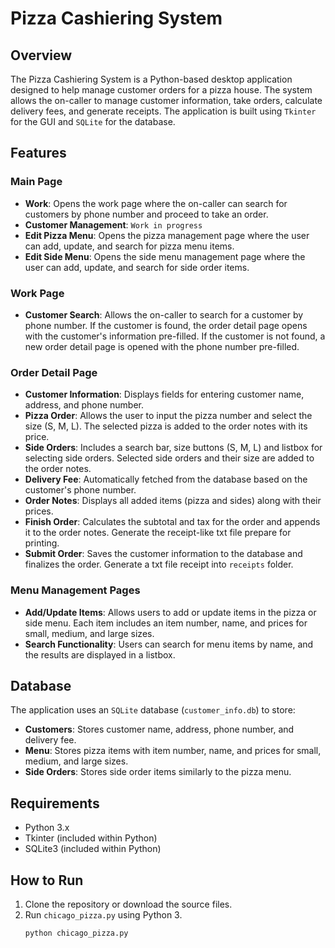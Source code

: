 # Pizza Cashiering System

## Overview

The Pizza Cashiering System is a Python-based desktop application designed to help manage customer orders for a pizza house. The system allows the on-caller to manage customer information, take orders, calculate delivery fees, and generate receipts. The application is built using `Tkinter` for the GUI and `SQLite` for the database.

## Features

### Main Page
- **Work**: Opens the work page where the on-caller can search for customers by phone number and proceed to take an order.
- **Customer Management**: `Work in progress`
- **Edit Pizza Menu**: Opens the pizza management page where the user can add, update, and search for pizza menu items.
- **Edit Side Menu**: Opens the side menu management page where the user can add, update, and search for side order items.

### Work Page
- **Customer Search**: Allows the on-caller to search for a customer by phone number. If the customer is found, the order detail page opens with the customer's information pre-filled. If the customer is not found, a new order detail page is opened with the phone number pre-filled.

### Order Detail Page
- **Customer Information**: Displays fields for entering customer name, address, and phone number.
- **Pizza Order**: Allows the user to input the pizza number and select the size (S, M, L). The selected pizza is added to the order notes with its price.
- **Side Orders**: Includes a search bar, size buttons (S, M, L) and listbox for selecting side orders. Selected side orders and their size are added to the order notes.
- **Delivery Fee**: Automatically fetched from the database based on the customer's phone number.
- **Order Notes**: Displays all added items (pizza and sides) along with their prices. 
- **Finish Order**: Calculates the subtotal and tax for the order and appends it to the order notes. Generate the receipt-like txt file prepare for printing.
- **Submit Order**: Saves the customer information to the database and finalizes the order. Generate a txt file receipt into `receipts` folder.

### Menu Management Pages
- **Add/Update Items**: Allows users to add or update items in the pizza or side menu. Each item includes an item number, name, and prices for small, medium, and large sizes.
- **Search Functionality**: Users can search for menu items by name, and the results are displayed in a listbox.

## Database

The application uses an `SQLite` database (`customer_info.db`) to store:
- **Customers**: Stores customer name, address, phone number, and delivery fee.
- **Menu**: Stores pizza items with item number, name, and prices for small, medium, and large sizes.
- **Side Orders**: Stores side order items similarly to the pizza menu.

## Requirements

- Python 3.x
- Tkinter (included within Python)
- SQLite3 (included within Python)

## How to Run

1. Clone the repository or download the source files.
2. Run `chicago_pizza.py` using Python 3.
   ```bash
   python chicago_pizza.py